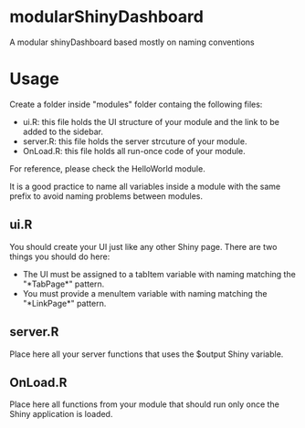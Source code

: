 # modularShinyDashboard
A modular shinyDashboard based mostly on naming conventions

# Usage
Create a folder inside "modules" folder containg the following files:
 - ui.R: this file holds the UI structure of your module and the link to be added to the sidebar.
 - server.R: this file holds the server strcuture of your module.
 - OnLoad.R: this file holds all run-once code of your module.

For reference, please check the HelloWorld module.

It is a good practice to name all variables inside a module with the same prefix to avoid naming problems between modules.
 
## ui.R
You should create your UI just like any other Shiny page. There are two things you should do here:
 - The UI must be assigned to a tabItem variable with naming matching the "\*TabPage\*" pattern.
 - You must provide a menuItem variable with naming matching the "\*LinkPage\*" pattern.
 
## server.R
Place here all your server functions that uses the $output Shiny variable.

## OnLoad.R
Place here all functions from your module that should run only once the Shiny application is loaded.


